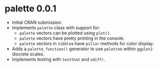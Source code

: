 # palette 0.0.1

* Initial CRAN submission.
* Implements `palette` class with support for:
  - `palette` vectors can be plotted using `plot()`.
  - `palette` vectors have pretty printing in the console.
  - `palette` vectors in `tibble`s have `pillar` methods for color display.
* Adds a `palette_function()` generator to use `palette`s within `ggplot2` discrete scales.
* Implements testing with `testthat` and `vdiffr`.

